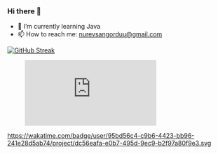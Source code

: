 ### Hi there 👋

- 🌱 I’m currently learning Java
- 📫 How to reach me: nurevsangorduu@gmail.com

[![GitHub Streak](http://github-readme-streak-stats.herokuapp.com?user=nurevs&theme=gruvbox&border_radius=4.6)](https://git.io/streak-stats)


<figure><embed src="https://wakatime.com/share/@95bd56c4-c9b6-4423-bb96-241e28d5ab74/70e2bab5-623a-46f2-af3b-0f17429fe3cb.svg"></embed></figure>

https://wakatime.com/badge/user/95bd56c4-c9b6-4423-bb96-241e28d5ab74/project/dc56eafa-e0b7-495d-9ec9-b2f97a80f9e3.svg


